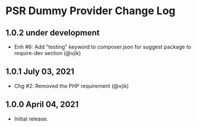 # PSR Dummy Provider Change Log

## 1.0.2 under development

- Enh #6: Add "testing" keyword to composer.json for suggest package to require-dev section (@vjik)

## 1.0.1 July 03, 2021

- Chg #2: Removed the PHP requirement (@vjik)

## 1.0.0 April 04, 2021

- Initial release.
